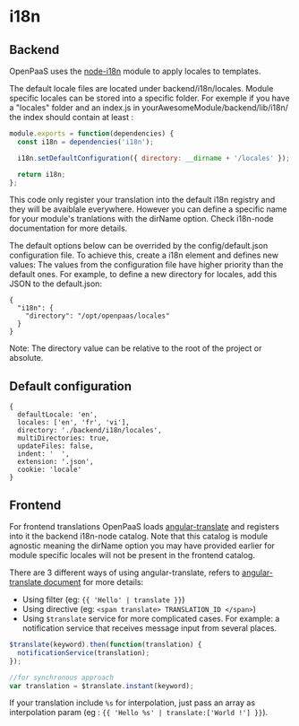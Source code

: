 # i18n

## Backend

OpenPaaS uses the [node-i18n](https://github.com/mashpie/i18n-node) module to apply locales to templates.

The default locale files are located under backend/i18n/locales.
Module specific locales can be stored into a specific folder.
For exemple if you have a "locales" folder and an index.js in yourAwesomeModule/backend/lib/i18n/ the index should contain at least :

``` javascript
module.exports = function(dependencies) {
  const i18n = dependencies('i18n');

  i18n.setDefaultConfiguration({ directory: __dirname + '/locales' });

  return i18n;
};
```

This code only register your translation into the default i18n registry and they will be avaiblale everywhere. However you can define a specific name for your module's tranlations with the dirName option.
Check i18n-node documentation for more details.

The default options below can be overrided by the config/default.json configuration file.
To achieve this, create a i18n element and defines new values: The values from the configuration file have higher priority than the default ones.
For example, to define a new directory for locales, add this JSON to the default.json:

```
{
  "i18n": {
    "directory": "/opt/openpaas/locales"
  }
}
```

Note: The directory value can be relative to the root of the project or absolute.    

## Default configuration

    {
      defaultLocale: 'en',
      locales: ['en', 'fr', 'vi'],
      directory: './backend/i18n/locales',
      multiDirectories: true,
      updateFiles: false,
      indent: '  ',
      extension: '.json',
      cookie: 'locale'
    }

## Frontend

For frontend translations OpenPaaS loads [angular-translate](https://angular-translate.github.io/) and registers into it the backend i18n-node catalog.
Note that this catalog is module agnostic meaning the dirName option you may have provided earlier for module specific locales will not be present in the frontend catalog.

There are 3 different ways of using angular-translate, refers to [angular-translate document](https://angular-translate.github.io/) for more details:
 * Using filter (eg: `{{ 'Hello' | translate }}`)
 * Using directive (eg: `<span translate> TRANSLATION_ID </span>`)
 * Using `$translate` service for more complicated cases. For example: a notification service that receives message input from several places.

``` javascript
$translate(keyword).then(function(translation) {
  notificationService(translation);
});

//for synchronous approach
var translation = $translate.instant(keyword);
```

If your translation include `%s` for interpolation, just pass an array as interpolation param (eg : `{{ 'Hello %s' | translate:['World !'] }}`).
